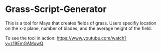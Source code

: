 # Grass-Script-Generator

This is a tool for Maya that creates fields of grass. Users specifiy location on the x-z plane, number of blades, and the average height of the field.

To see the tool in action: https://www.youtube.com/watch?v=z19EmGAMuwQ

